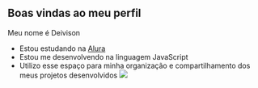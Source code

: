 ## Boas vindas ao meu perfil

Meu nome é Deivison

- Estou estudando na [Alura](https://www.alura.com.br)
- Estou me desenvolvendo na linguagem JavaScript
- Utilizo esse espaço para minha organização e compartilhamento dos meus projetos desenvolvidos
![](https://media1.tenor.com/m/dXsMbRkpCHYAAAAd/ascension-sponge-bob.gif)
